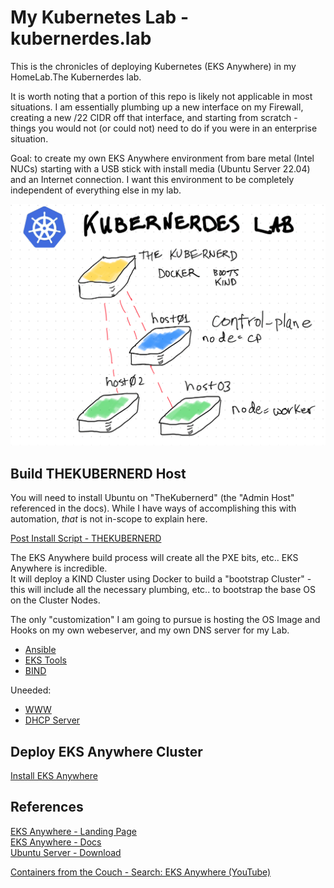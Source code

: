 # My Kubernetes Lab - kubernerdes.lab 

This is the chronicles of deploying Kubernetes (EKS Anywhere) in my HomeLab.The Kubernerdes lab.

It is worth noting that a portion of this repo is likely not applicable in most situations.  I am essentially plumbing up a new interface on my Firewall, creating a new /22 CIDR off that interface, and starting from scratch - things you would not (or could not) need to do if you were in an enterprise situation.

Goal:  to create my own EKS Anywhere environment from bare metal (Intel NUCs) starting with a USB stick with install media (Ubuntu Server 22.04) and an Internet connection.  I want this environment to be completely independent of everything else in my lab. 

![Kubernerdes Lab](Images/KubernerdesLab.png)

## Build THEKUBERNERD Host
You will need to install Ubuntu on "TheKubernerd" (the "Admin Host" referenced in the docs).  While I have ways of accomplishing this with automation, *that* is not in-scope to explain here.

[Post Install Script - THEKUBERNERD](Scripts/Post_Install_THEKUBERNERD.sh)

The EKS Anywhere build process will create all the PXE bits, etc..  EKS Anywhere is incredible.  
It will deploy a KIND Cluster using Docker to build a "bootstrap Cluster" - this will include all the necessary plumbing, etc.. to bootstrap the base OS on the Cluster Nodes.

The only "customization" I am going to pursue is hosting the OS Image and Hooks on my own webeserver, and my own DNS server for my Lab.    
* [Ansible](Scripts/10_Install_Ansible.sh)
* [EKS Tools](Scripts/11_Install_EKS_Tools.sh)
* [BIND](Scripts/15_Install_BIND9.sh)

Uneeded:  
* [WWW](Scripts/Install_HTTP_Server.sh)
* [DHCP Server](Scripts/Install_DHCP_Server.sh)

## Deploy EKS Anywhere Cluster
[Install EKS Anywhere](Scripts/50_Install_EKS_Anywhere.sh)

## References
[EKS Anywhere - Landing Page](https://anywhere.eks.amazonaws.com/)  
[EKS Anywhere - Docs](https://anywhere.eks.amazonaws.com/docs/)  
[Ubuntu Server - Download](https://ubuntu.com/download/server)  

[Containers from the Couch - Search: EKS Anywhere (YouTube)](https://www.youtube.com/@ContainersfromtheCouch/search?query=eks%20anywhere)

